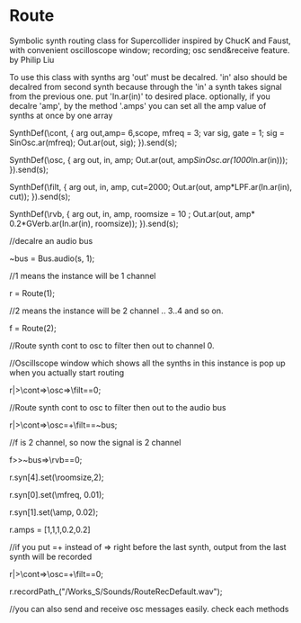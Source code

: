 # Route

 Symbolic synth routing class for Supercollider inspired by ChucK and Faust, with convenient oscilloscope window; recording; osc send&receive feature.
by Philip Liu

To use this class with synths arg 'out' must be decalred. 'in' also should be decalred from second synth because through the 'in' a synth takes signal from the previous one. put 'In.ar(in)' to desired place.
optionally, if you decalre 'amp',  by the method '.amps' you can set all the amp value of synths at once by one array


SynthDef(\cont, { arg out,amp= 6,scope, mfreq = 3;
	var sig, gate = 1;
	sig = SinOsc.ar(mfreq);
	Out.ar(out,  sig);
}).send(s);

SynthDef(\osc, { arg out, in, amp; Out.ar(out, amp*SinOsc.ar(1000*In.ar(in))); }).send(s);

SynthDef(\filt, { arg out, in, amp, cut=2000; Out.ar(out, amp*LPF.ar(In.ar(in), cut)); }).send(s);

SynthDef(\rvb, { arg out, in, amp, roomsize = 10 ; Out.ar(out, amp* 0.2*GVerb.ar(In.ar(in), roomsize)); }).send(s);


//decalre an audio bus

~bus = Bus.audio(s, 1);

//1 means the instance will be 1 channel

r = Route(1);

//2 means the instance will be 2 channel  .. 3..4 and so on.

f = Route(2);

//Route synth cont to osc to filter then out to channel 0. 

//Oscillscope window which shows all the synths in this instance is pop up when you actually start routing 

r|>\cont=>\osc=>\filt==0;

//Route synth cont to osc to filter then out to the audio bus

r|>\cont=>\osc=+\filt==~bus;

//f is 2 channel, so now the signal is 2 channel

f>>~bus=>\rvb==0;

r.syn[4].set(\roomsize,2);

r.syn[0].set(\mfreq, 0.01);

r.syn[1].set(\amp, 0.02);

r.amps = [1,1,1,0.2,0.2]

//if you put  =+ instead of => right before the last synth, output from the last synth will be recorded

r|>\cont=>\osc=+\filt==0;

r.recordPath_("/Works_S/Sounds/RouteRecDefault.wav");


//you can also send and receive osc messages easily. check each methods

